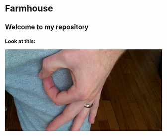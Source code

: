 # Farmhouse
## Welcome to my repository
### Look at this:
![Circle game](/images/circle-game.jfif)

